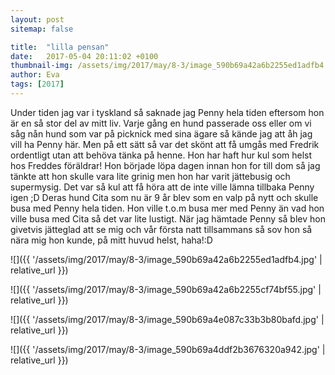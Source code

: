 ```yaml
---
layout: post
sitemap: false

title:  "lilla pensan"
date:   2017-05-04 20:11:02 +0100
thumbnail-img: /assets/img/2017/may/8-3/image_590b69a42a6b2255ed1adfb4.jpg
author: Eva
tags: [2017]
---
```


Under tiden jag var i tyskland så saknade jag Penny hela tiden eftersom hon är en så stor del av mitt liv. Varje gång en hund passerade oss eller om vi såg nån hund som var på picknick med sina ägare så kände jag att åh jag vill ha Penny här. Men på ett sätt så var det skönt att få umgås med Fredrik ordentligt utan att behöva tänka på henne. Hon har haft hur kul som helst hos Freddes föräldrar! Hon började löpa dagen innan hon for till dom så jag tänkte att hon skulle vara lite grinig men hon har varit jättebusig och supermysig. Det var så kul att få höra att de inte ville lämna tillbaka Penny igen ;D Deras hund Cita som nu är 9 år blev som en valp på nytt och skulle busa med Penny hela tiden. Hon ville t.o.m busa mer med Penny än vad hon ville busa med Cita så det var lite lustigt. När jag hämtade Penny så blev hon givetvis jätteglad att se mig och vår första natt tillsammans så sov hon så nära mig hon kunde, på mitt huvud helst, haha!:D

![]({{ '/assets/img/2017/may/8-3/image_590b69a42a6b2255ed1adfb4.jpg'  | relative_url }})

![]({{ '/assets/img/2017/may/8-3/image_590b69a42a6b2255cf74bf55.jpg'  | relative_url }})

![]({{ '/assets/img/2017/may/8-3/image_590b69a4e087c33b3b80bafd.jpg'  | relative_url }})

![]({{ '/assets/img/2017/may/8-3/image_590b69a4ddf2b3676320a942.jpg'  | relative_url }})

